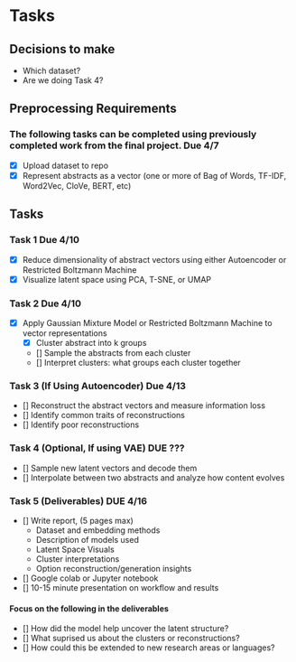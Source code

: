 # Tasks

## Decisions to make
- Which dataset?
- Are we doing Task 4?

## Preprocessing Requirements
### The following tasks can be completed using previously completed work from the final project. __Due 4/7__
- [x] Upload dataset to repo
- [x] Represent abstracts as a vector (one or more of Bag of Words, TF-IDF, Word2Vec, CloVe, BERT, etc)

## Tasks
### Task 1 __Due 4/10__
- [x] Reduce dimensionality of abstract vectors using either Autoencoder or Restricted Boltzmann Machine
- [x] Visualize latent space using PCA, T-SNE, or UMAP

### Task 2 __Due 4/10__
- [x] Apply Gaussian Mixture Model or Restricted Boltzmann Machine to vector representations
    - [x] Cluster abstract into k groups
    - [] Sample the abstracts from each cluster
    - [] Interpret clusters: what groups each cluster together

### Task 3 (If Using Autoencoder) __Due 4/13__
- [] Reconstruct the abstract vectors and measure information loss
- [] Identify common traits of reconstructions
- [] Identify poor reconstructions

### Task 4 (Optional, If using VAE) __DUE ???__
- [] Sample new latent vectors and decode them
- [] Interpolate between two abstracts and analyze how content evolves

### Task 5 (Deliverables) __DUE 4/16__

- [] Write report, (5 pages max)
    - Dataset and embedding methods
    - Description of models used
    - Latent Space Visuals
    - Cluster interpretations
    - Option reconstruction/generation insights
- [] Google colab or Jupyter notebook
- [] 10-15 minute presentation on workflow and results

#### Focus on the following in the deliverables
- [] How did the model help uncover the latent structure?
- [] What suprised us about the clusters or reconstructions?
- [] How could this be extended to new research areas or languages?


